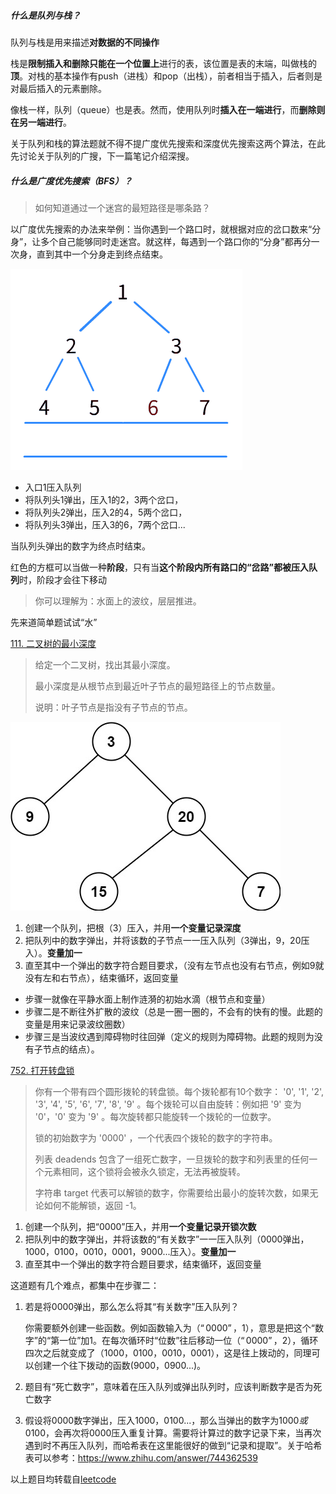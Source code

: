##### 什么是队列与栈？

队列与栈是用来描述**对数据的不同操作**

栈是**限制插入和删除只能在一个位置上**进行的表，该位置是表的末端，叫做栈的**顶**。对栈的基本操作有push（进栈）和pop（出栈），前者相当于插入，后者则是对最后插入的元素删除。

像栈一样，队列（queue）也是表。然而，使用队列时**插入在一端进行**，而**删除则在另一端进行**。

关于队列和栈的算法题就不得不提广度优先搜索和深度优先搜索这两个算法，在此先讨论关于队列的广搜，下一篇笔记介绍深搜。

##### 什么是广度优先搜索（BFS）？

> 如何知道通过一个迷宫的最短路径是哪条路？

以广度优先搜索的办法来举例：当你遇到一个路口时，就根据对应的岔口数来“分身”，让多个自己能够同时走迷宫。就这样，每遇到一个路口你的“分身”都再分一次身，直到其中一个分身走到终点结束。

![广搜](7.队列与栈-上（广度优先搜索）.assets/广搜.gif)

- 入口1压入队列
- 将队列头1弹出，压入1的2，3两个岔口，
- 将队列头2弹出，压入2的4，5两个岔口，
- 将队列头3弹出，压入3的6，7两个岔口...

当队列头弹出的数字为终点时结束。

红色的方框可以当做一种**阶段**，只有当**这个阶段内所有路口的“岔路”都被压入队列**时，阶段才会往下移动

> 你可以理解为：水面上的波纹，层层推进。

先来道简单题试试“水”

[111. 二叉树的最小深度](https://leetcode-cn.com/problems/minimum-depth-of-binary-tree/)

> 给定一个二叉树，找出其最小深度。
>
> 最小深度是从根节点到最近叶子节点的最短路径上的节点数量。
>
> 说明：叶子节点是指没有子节点的节点。

![ex_depth](7.队列与栈-上（广度优先搜索）.assets/ex_depth.jpg)

1. 创建一个队列，把根（3）压入，并用**一个变量记录深度**
2. 把队列中的数字弹出，并将该数的子节点一一压入队列（3弹出，9，20压入）。**变量加一**
3. 直至其中一个弹出的数字符合题目要求，（没有左节点也没有右节点，例如9就没有左和右节点），结束循环，返回变量

- 步骤一就像在平静水面上制作涟漪的初始水滴（根节点和变量）
- 步骤二是不断往外扩散的波纹（总是一圈一圈的，不会有的快有的慢。此题的变量是用来记录波纹圈数）
- 步骤三是当波纹遇到障碍物时往回弹（定义的规则为障碍物。此题的规则为没有子节点的结点）。

[752. 打开转盘锁](https://leetcode-cn.com/problems/open-the-lock/)

> 你有一个带有四个圆形拨轮的转盘锁。每个拨轮都有10个数字： '0', '1', '2', '3', '4', '5', '6', '7', '8', '9' 。每个拨轮可以自由旋转：例如把 '9' 变为  '0'，'0' 变为 '9' 。每次旋转都只能旋转一个拨轮的一位数字。
>
> 锁的初始数字为 '0000' ，一个代表四个拨轮的数字的字符串。
>
> 列表 deadends 包含了一组死亡数字，一旦拨轮的数字和列表里的任何一个元素相同，这个锁将会被永久锁定，无法再被旋转。
>
> 字符串 target 代表可以解锁的数字，你需要给出最小的旋转次数，如果无论如何不能解锁，返回 -1。

1. 创建一个队列，把“0000”压入，并用**一个变量记录开锁次数**
2. 把队列中的数字弹出，并将该数的“有关数字”一一压入队列（0000弹出，1000，0100，0010，0001，9000...压入）。**变量加一**
3. 直至其中一个弹出的数字符合题目要求，结束循环，返回变量

这道题有几个难点，都集中在步骤二：

1. 若是将$0000$弹出，那么怎么将其“有关数字”压入队列？

   你需要额外创建一些函数。例如函数输入为$（“0000”，1）$，意思是把这个“数字”的“第一位”加1。在每次循环时“位数”往后移动一位$（“0000”，2）$，循环四次之后就变成了$（1000，0100，0010，0001）$，这是往上拨动的，同理可以创建一个往下拨动的函数$(9000，0900...)$。

2. 题目有“死亡数字”，意味着在压入队列或弹出队列时，应该判断数字是否为死亡数字

3. 假设将$0000$数字弹出，压入$1000，0100...$，那么当弹出的数字为$1000或0100$，会再次将$0000$压入重复计算。需要将计算过的数字记录下来，当再次遇到时不再压入队列，而哈希表在这里能很好的做到“记录和提取”。关于哈希表可以参考：https://www.zhihu.com/answer/744362539

以上题目均转载自[leetcode](https://leetcode-cn.com/)